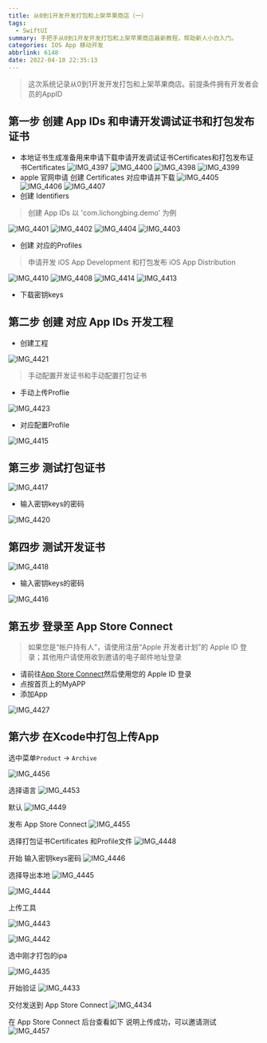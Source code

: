 ```yaml
---
title: 从0到1开发开发打包和上架苹果商店（一）
tags:
  - SwiftUI
summary: 手把手从0到1开发开发打包和上架苹果商店最新教程，帮助新人小白入门。
categories: IOS App 移动开发
abbrlink: 6148
date: 2022-04-10 22:35:13
---
```


 >这次系统记录从0到1开发开发打包和上架苹果商店。前提条件拥有开发者会员的AppID

## 第一步 创建 App IDs 和申请开发调试证书和打包发布证书

* 本地证书生成准备用来申请下载申请开发调试证书Certificates和打包发布证书Certificates 
![IMG_4397](http://lcbupayun.test.upcdn.net/IMG_4397.PNG)
![IMG_4400](http://lcbupayun.test.upcdn.net/IMG_4400.PNG)
![IMG_4398](http://lcbupayun.test.upcdn.net/IMG_4398.PNG)
![IMG_4399](http://lcbupayun.test.upcdn.net/IMG_4399.PNG)
*  apple 官网申请 创建 Certificates 对应申请并下载
![IMG_4405](http://lcbupayun.test.upcdn.net/IMG_4405.PNG)
![IMG_4406](http://lcbupayun.test.upcdn.net/IMG_4406.PNG)
![IMG_4407](http://lcbupayun.test.upcdn.net/IMG_4407.PNG)
* 创建 Identifiers
> 创建 App IDs 以 'com.lichongbing.demo' 为例


![IMG_4401](http://lcbupayun.test.upcdn.net/IMG_4401.PNG)
![IMG_4402](http://lcbupayun.test.upcdn.net/IMG_4402.PNG)
![IMG_4404](http://lcbupayun.test.upcdn.net/IMG_4404.PNG)
![IMG_4403](http://lcbupayun.test.upcdn.net/IMG_4403.PNG)
* 创建 对应的Profiles
> 申请开发 iOS App Development 和打包发布 iOS App Distribution


![IMG_4410](http://lcbupayun.test.upcdn.net/IMG_4410.PNG)
![IMG_4408](http://lcbupayun.test.upcdn.net/IMG_4408.PNG)
![IMG_4414](http://lcbupayun.test.upcdn.net/IMG_4414.PNG)
![IMG_4413](http://lcbupayun.test.upcdn.net/IMG_4413.PNG)
* 下载密钥keys

## 第二步 创建 对应 App IDs 开发工程

* 创建工程

![IMG_4421](http://lcbupayun.test.upcdn.net/IMG_4421.PNG)

>手动配置开发证书和手动配置打包证书
* 手动上传Proflie 

![IMG_4423](http://lcbupayun.test.upcdn.net/IMG_4423.PNG)

* 对应配置Profile

![IMG_4415](http://lcbupayun.test.upcdn.net/IMG_4415.PNG)

## 第三步 测试打包证书

![IMG_4417](http://lcbupayun.test.upcdn.net/IMG_4417.PNG)

* 输入密钥keys的密码

![IMG_4420](http://lcbupayun.test.upcdn.net/IMG_4420.PNG)
## 第四步 测试开发证书

![IMG_4418](http://lcbupayun.test.upcdn.net/IMG_4418.PNG)

* 输入密钥keys的密码

![IMG_4416](http://lcbupayun.test.upcdn.net/IMG_4416.PNG)

## 第五步 登录至 App Store Connect
> 如果您是“帐户持有人”，请使用注册“Apple 开发者计划”的 Apple ID 登录；其他用户请使用收到邀请的电子邮件地址登录

* 请前往[App Store Connect](https://appstoreconnect.apple.com/)然后使用您的 Apple ID 登录
* 点按首页上的MyAPP
* 添加App

![IMG_4427](http://lcbupayun.test.upcdn.net/IMG_4427.PNG)

## 第六步 在Xcode中打包上传App

选中菜单`Product` -> `Archive` 

![IMG_4456](http://lcbupayun.test.upcdn.net/IMG_4456.PNG)

选择语言
![IMG_4453](http://lcbupayun.test.upcdn.net/IMG_4453.PNG)

默认
![IMG_4449](http://lcbupayun.test.upcdn.net/IMG_4449.PNG)

发布 App Store Connect
![IMG_4455](http://lcbupayun.test.upcdn.net/IMG_4455.PNG)

选择打包证书Certificates 和Profile文件
![IMG_4448](http://lcbupayun.test.upcdn.net/IMG_4448.PNG)

开始 输入密钥keys密码
![IMG_4446](http://lcbupayun.test.upcdn.net/IMG_4446.PNG)

选择导出本地
![IMG_4445](http://lcbupayun.test.upcdn.net/IMG_4445.PNG)


![IMG_4444](http://lcbupayun.test.upcdn.net/IMG_4444.PNG)

上传工具

![IMG_4443](http://lcbupayun.test.upcdn.net/IMG_4443.PNG)

![IMG_4442](http://lcbupayun.test.upcdn.net/IMG_4442.PNG)

选中刚才打包的ipa

![IMG_4435](http://lcbupayun.test.upcdn.net/IMG_4435.PNG)


开始验证
![IMG_4433](http://lcbupayun.test.upcdn.net/IMG_4433.PNG)

交付发送到 App Store Connect
![IMG_4434](http://lcbupayun.test.upcdn.net/IMG_4434.PNG)

在 App Store Connect 后台查看如下 说明上传成功，可以邀请测试
![IMG_4457](http://lcbupayun.test.upcdn.net/IMG_4457.PNG)
